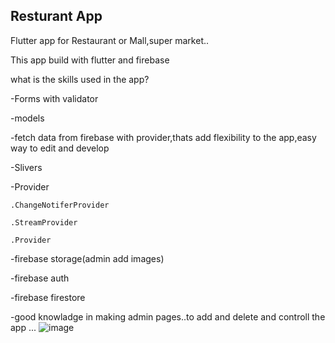 ## Resturant App

Flutter app for Restaurant or Mall,super market..



  This app build with flutter and firebase
  
  what is the skills used in the app?
  
  -Forms with validator
  
  -models
  
  -fetch data from firebase with provider,thats add flexibility to the app,easy way to edit and develop
  
  -Slivers
  
  -Provider
  
    .ChangeNotiferProvider
    
    .StreamProvider
    
    .Provider
  
  -firebase storage(admin add images)
  
  -firebase auth
  
  -firebase firestore
  
  -good knowladge in making admin pages..to add and delete and controll the app
  ...
![image](https://user-images.githubusercontent.com/59667749/125284315-f93ecb00-e321-11eb-8884-e7f781e0953f.png)
